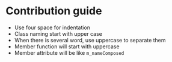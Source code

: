 # Contribution guide

* Use four space for indentation
* Class naming start with upper case
* When there is several word, use uppercase to separate them
* Member function will start with uppercase
* Member attribute will be like `m_nameComposed`
